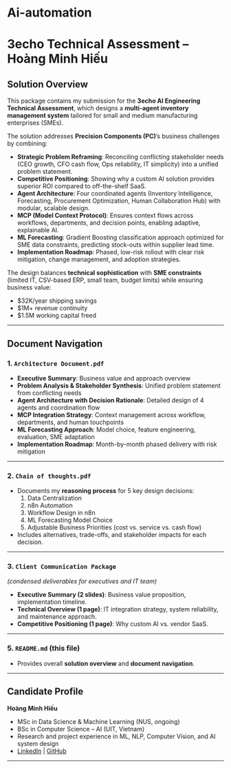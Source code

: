 # Ai-automation
# 3echo Technical Assessment – Hoàng Minh Hiếu

## Solution Overview
This package contains my submission for the **3echo AI Engineering Technical Assessment**, which designs a **multi-agent inventory management system** tailored for small and medium manufacturing enterprises (SMEs).  

The solution addresses **Precision Components (PC)**’s business challenges by combining:
- **Strategic Problem Reframing**: Reconciling conflicting stakeholder needs (CEO growth, CFO cash flow, Ops reliability, IT simplicity) into a unified problem statement.  
- **Competitive Positioning**: Showing why a custom AI solution provides superior ROI compared to off-the-shelf SaaS.  
- **Agent Architecture**: Four coordinated agents (Inventory Intelligence, Forecasting, Procurement Optimization, Human Collaboration Hub) with modular, scalable design.  
- **MCP (Model Context Protocol)**: Ensures context flows across workflows, departments, and decision points, enabling adaptive, explainable AI.  
- **ML Forecasting**: Gradient Boosting classification approach optimized for SME data constraints, predicting stock-outs within supplier lead time.  
- **Implementation Roadmap**: Phased, low-risk rollout with clear risk mitigation, change management, and adoption strategies.  

The design balances **technical sophistication** with **SME constraints** (limited IT, CSV-based ERP, small team, budget limits) while ensuring business value:  
- $32K/year shipping savings  
- $1M+ revenue continuity  
- $1.5M working capital freed  

---

## Document Navigation

### 1. `Architecture Document.pdf`
- **Executive Summary**: Business value and approach overview  
- **Problem Analysis & Stakeholder Synthesis**: Unified problem statement from conflicting needs  
- **Agent Architecture with Decision Rationale**: Detailed design of 4 agents and coordination flow  
- **MCP Integration Strategy**: Context management across workflow, departments, and human touchpoints  
- **ML Forecasting Approach**: Model choice, feature engineering, evaluation, SME adaptation  
- **Implementation Roadmap**: Month-by-month phased delivery with risk mitigation  

---

### 2. `Chain of thoughts.pdf`
- Documents my **reasoning process** for 5 key design decisions:
  1. Data Centralization  
  2. n8n Automation  
  3. Workflow Design in n8n  
  4. ML Forecasting Model Choice  
  5. Adjustable Business Priorities (cost vs. service vs. cash flow)  
- Includes alternatives, trade-offs, and stakeholder impacts for each decision.  


---

### 3. `Client Communication Package`
*(condensed deliverables for executives and IT team)*  
- **Executive Summary (2 slides)**: Business value proposition, implementation timeline.  
- **Technical Overview (1 page)**: IT integration strategy, system reliability, and maintenance approach.  
- **Competitive Positioning (1 page)**: Why custom AI vs. vendor SaaS.  

---

### 5. `README.md` (this file)
- Provides overall **solution overview** and **document navigation**.  

---

## Candidate Profile
**Hoàng Minh Hiếu**  
- MSc in Data Science & Machine Learning (NUS, ongoing)  
- BSc in Computer Science – AI (UIT, Vietnam)  
- Research and project experience in ML, NLP, Computer Vision, and AI system design  
- [LinkedIn](https://www.linkedin.com/in/hieuhector2105/) | [GitHub](https://github.com/HieuHoang215)

---
